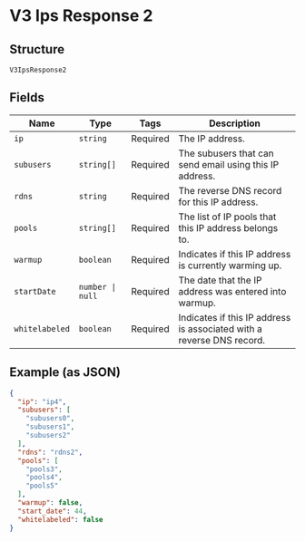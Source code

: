 
# V3 Ips Response 2

## Structure

`V3IpsResponse2`

## Fields

| Name | Type | Tags | Description |
|  --- | --- | --- | --- |
| `ip` | `string` | Required | The IP address. |
| `subusers` | `string[]` | Required | The subusers that can send email using this IP address. |
| `rdns` | `string` | Required | The reverse DNS record for this IP address. |
| `pools` | `string[]` | Required | The list of IP pools that this IP address belongs to. |
| `warmup` | `boolean` | Required | Indicates if this IP address is currently warming up. |
| `startDate` | `number \| null` | Required | The date that the IP address was entered into warmup. |
| `whitelabeled` | `boolean` | Required | Indicates if this IP address is associated with a reverse DNS record. |

## Example (as JSON)

```json
{
  "ip": "ip4",
  "subusers": [
    "subusers0",
    "subusers1",
    "subusers2"
  ],
  "rdns": "rdns2",
  "pools": [
    "pools3",
    "pools4",
    "pools5"
  ],
  "warmup": false,
  "start_date": 44,
  "whitelabeled": false
}
```

